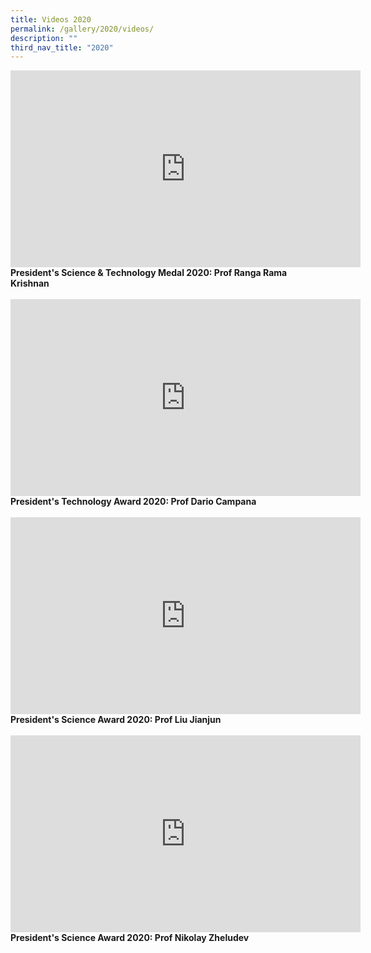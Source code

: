 ```yaml
---
title: Videos 2020
permalink: /gallery/2020/videos/
description: ""
third_nav_title: "2020"
---
```

<iframe width="560" height="315" src="https://www.youtube.com/embed/4N2Zy3G-fYQ" title="YouTube video player" frameborder="0" allow="accelerometer; autoplay; clipboard-write; encrypted-media; gyroscope; picture-in-picture; web-share" allowfullscreen></iframe>
<b>
President's Science & Technology Medal 2020: Prof Ranga Rama Krishnan
</b><br><br>

<iframe width="560" height="315" src="https://www.youtube.com/embed/jHxbkgmQjh4" title="YouTube video player" frameborder="0" allow="accelerometer; autoplay; clipboard-write; encrypted-media; gyroscope; picture-in-picture; web-share" allowfullscreen></iframe>
<b>
President's Technology Award 2020: Prof Dario Campana
</b><br><br>

<iframe width="560" height="315" src="https://www.youtube.com/embed/9fmQeqLNOWA" title="YouTube video player" frameborder="0" allow="accelerometer; autoplay; clipboard-write; encrypted-media; gyroscope; picture-in-picture; web-share" allowfullscreen></iframe>
<b>
President's Science Award 2020: Prof Liu Jianjun
</b>
<br><br>

<iframe width="560" height="315" src="https://www.youtube.com/embed/ttiXosHu0l0" title="YouTube video player" frameborder="0" allow="accelerometer; autoplay; clipboard-write; encrypted-media; gyroscope; picture-in-picture; web-share" allowfullscreen></iframe>
<b>
President's Science Award 2020: Prof Nikolay Zheludev
</b>
<br><br>